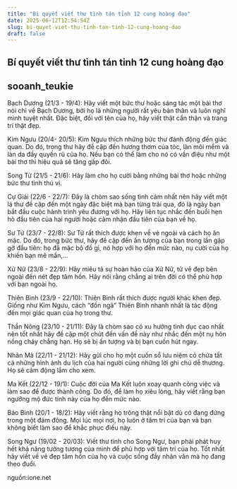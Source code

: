 ```yaml
---
title: "Bí quyết viết thư tình tán tỉnh 12 cung hoàng đạo"
date: 2025-06-12T12:54:54Z
slug: bi-quyet-viet-thu-tinh-tan-tinh-12-cung-hoang-dao
draft: false
---
```


## Bí quyết viết thư tình tán tỉnh 12 cung hoàng đạo

## sooanh_teukie

Bạch Dương (21/3 - 19/4):
Hãy viết một bức thư hoặc sáng tác một bài thơ nói chỉ về Bạch Dương, bởi họ là những người rất yêu bản thân và luôn nghĩ mình tuyệt nhất. Đặc biệt, đối với tên của họ, hãy viết thật cẩn thận và trang trí thật đẹp.
 
Kim Ngưu (20/4- 20/5):
Kim Ngưu thích những bức thư đánh động đến giác quan. Do đó, trong thư hãy đề cập đến hương thơm của tóc, làn môi mềm và làn da đầy quyến rũ của họ. Nếu bạn có thể làm cho nó có vần điệu như một bài thơ thì hiệu quả sẽ tăng gấp đôi.
 
Song Tử (21/5 - 21/6):
Hãy làm cho họ cười bằng những bài thơ hoặc những bức thư tình thú vị.
 
Cự Giải (22/6 - 22/7): 
Đây là chòm sao sống tình cảm nhất nên hãy viết một lá thư đề cập đến một ngày đặc biệt mà bạn từng trải qua, đó là ngày bạn bắt đầu cuộc hành trình yêu đương với họ. Hãy liên tục nhắc đến buổi hẹn hò đầu tiên của hai người hoặc cảm nhận đầu tiên của bạn về họ.
 
Sư Tử (23/7 - 22/8):
Sư Tử rất thích được khen về vẻ ngoài và cách họ ăn mặc. Do đó, trong bức thư, hãy đề cập đến ấn tượng của bạn trong lần gặp gỡ đầu tiên: họ đã mặc bộ đồ gì, nó hợp với họ đến mức nào, nụ cười của họ khiến bạn mê mẩn,…
 
Xử Nữ (23/8 - 22/9): 
Hãy miêu tả sự hoàn hảo của Xử Nữ, từ vẻ đẹp bên ngoài đến nét đẹp tâm hồn. Hãy nói rằng chẳng ai trên đời có thể phù hợp với bạn ngoài họ.
 
Thiên Bình (23/9 - 22/10):
Thiên Bình rất thích được người khác khen đẹp. Giống như Kim Ngưu, cách “đốn ngã” Thiên Bình nhanh nhất là tác động đến mọi giác quan của họ trong thư.
 
Thần Nông (23/10 - 21/11):
Đây là chòm sao có xu hướng tình dục cao nhất nên tốt nhất hãy đề cập một chút đến vấn đề này như nhắc đến một nụ hôn nồng cháy chẳng hạn. Họ sẽ bị ấn tượng và bị bạn cuốn hút ngay.
 
Nhân Mã (22/11 - 21/12): 
Hãy gửi cho họ một cuốn sổ lưu niệm có chứa tất cả những hình ảnh du lịch của hai người cùng những lời ghi chú dễ thương. Họ sẽ cảm động lắm cho xem.
 
Ma Kết (22/12 - 19/1):
Cuộc đời của Ma Kết luôn xoay quanh công việc và làm sao để được thành công. Do đó, để làm họ xiêu lòng, hãy viết rằng bạn ngưỡng mộ đức tính này của họ đến mức nào.
 
Bảo Bình (20/1 - 18/2):
Hãy viết rằng họ trông thật nổi bật dù có đang đứng trong một đám đông. Mọi lúc mọi nơi, họ luôn ở tâm trí của bạn và bạn không biết làm sao để khắc phục điều này.
 
Song Ngư (19/02 - 20/03): 
Viết thư tình cho Song Ngư, bạn phải phát huy hết khả năng tưởng tượng của mình để phù hợp với tâm trí của họ. Tốt nhất hãy viết về vẻ đẹp tâm hồn của họ và cuộc sống đầy nhân văn mà họ đang theo đuổi.
 
 
 
 
 
nguồn:ione.net